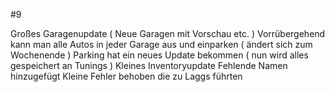 
#9

Großes Garagenupdate ( Neue Garagen mit Vorschau etc. )
Vorrübergehend kann man alle Autos in jeder Garage aus und einparken ( ändert sich zum Wochenende )
Parking hat ein neues Update bekommen ( nun wird alles gespeichert an Tunings )
Kleines Inventoryupdate
Fehlende Namen hinzugefügt
Kleine Fehler behoben die zu Laggs führten

